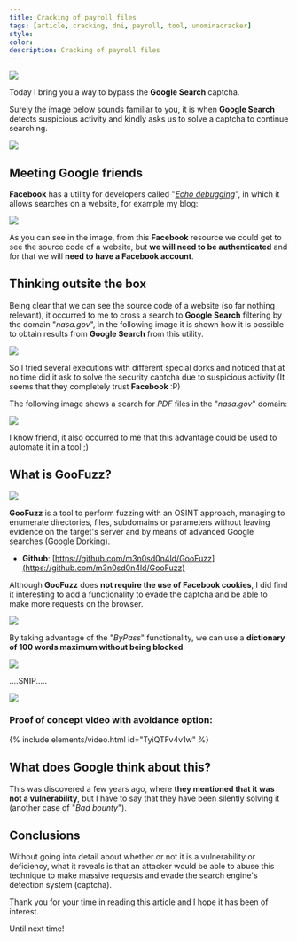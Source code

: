 ```yaml
---
title: Cracking of payroll files
tags: [article, cracking, dni, payroll, tool, unominacracker]
style: 
color: 
description: Cracking of payroll files
---
```


![](../assets/img/google-search-captcha-evasion/1.png)

Today I bring you a way to bypass the **Google Search** captcha.

Surely the image below sounds familiar to you, it is when **Google Search** detects suspicious activity and kindly asks us to solve a captcha to continue searching.

![](../assets/img/google-search-captcha-evasion/9.png)

## Meeting Google friends

**Facebook** has a utility for developers called "_[Echo debugging](https://developers.facebook.com/tools/debug/echo/?q=)_", in which it allows searches on a website, for example my blog:

![](../assets/img/google-search-captcha-evasion/2.png)

As you can see in the image, from this **Facebook** resource we could get to see the source code of a website, but **we will need to be authenticated** and for that we will **need to have a Facebook account**.

## Thinking outsite the box

Being clear that we can see the source code of a website (so far nothing relevant), it occurred to me to cross a search to **Google Search** filtering by the domain "_nasa.gov_", in the following image it is shown how it is possible to obtain results from **Google Search** from this utility.

![](../assets/img/google-search-captcha-evasion/3.png)

So I tried several executions with different special dorks and noticed that at no time did it ask to solve the security captcha due to suspicious activity (It seems that they completely trust **Facebook** :P)

The following image shows a search for _PDF_ files in the "_nasa.gov_" domain:

![](../assets/img/google-search-captcha-evasion/4.png)

I know friend, it also occurred to me that this advantage could be used to automate it in a tool ;)
  

## What is GooFuzz?

![](../assets/img/google-search-captcha-evasion/5.png)

**GooFuzz** is a tool to perform fuzzing with an OSINT approach, managing to enumerate directories, files, subdomains or parameters without leaving evidence on the target's server and by means of advanced Google searches (Google Dorking).

- **Github**: [https://github.com/m3n0sd0n4ld/GooFuzz](https://github.com/m3n0sd0n4ld/GooFuzz)

Although **GooFuzz** ​​​​does **not require the use of Facebook cookies**, I did find it interesting to add a functionality to evade the captcha and be able to make more requests on the browser.

![](../assets/img/google-search-captcha-evasion/6.png)

By taking advantage of the "_ByPass_" functionality, we can use a **dictionary of 100 words maximum without being blocked**.

![](../assets/img/google-search-captcha-evasion/7.png)

....SNIP.....

![](../assets/img/google-search-captcha-evasion/8.png)

### Proof of concept video with avoidance option:

{% include elements/video.html id="TyiQTFv4v1w" %}

## What does Google think about this?

This was discovered a few years ago, where **they mentioned that it was not a vulnerability**, but I have to say that they have been silently solving it (another case of "_Bad bounty_").  

## Conclusions

Without going into detail about whether or not it is a vulnerability or deficiency, what it reveals is that an attacker would be able to abuse this technique to make massive requests and evade the search engine's detection system (captcha).

Thank you for your time in reading this article and I hope it has been of interest.

Until next time!